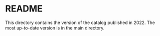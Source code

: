 # README

This directory contains the version of the catalog published in 2022. The most up-to-date version is in the main directory.
